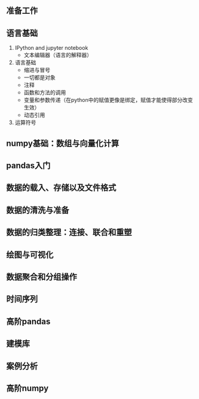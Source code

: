 ## 准备工作
## 语言基础
1. IPython and jupyter notebook
    - 文本编辑器（语言的解释器）
2. 语言基础
    - 缩进与冒号
    - 一切都是对象
    - 注释
    - 函数和方法的调用
    - 变量和参数传递（在python中的赋值更像是绑定，赋值才能使得部分改变生效）
    - 动态引用
3. 运算符号
## numpy基础：数组与向量化计算
## pandas入门
## 数据的载入、存储以及文件格式
## 数据的清洗与准备
## 数据的归类整理：连接、联合和重塑
## 绘图与可视化
## 数据聚合和分组操作
## 时间序列
## 高阶pandas
## 建模库
## 案例分析
## 高阶numpy
